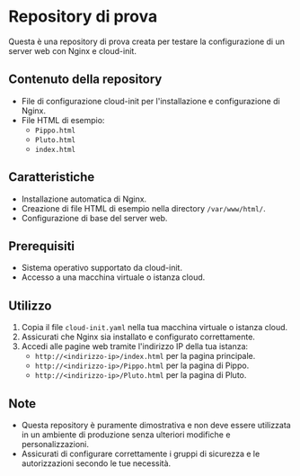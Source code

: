 # Repository di prova

Questa è una repository di prova creata per testare la configurazione di un server web con Nginx e cloud-init.

## Contenuto della repository

- File di configurazione cloud-init per l'installazione e configurazione di Nginx.
- File HTML di esempio:
  - `Pippo.html`
  - `Pluto.html`
  - `index.html`

## Caratteristiche

- Installazione automatica di Nginx.
- Creazione di file HTML di esempio nella directory `/var/www/html/`.
- Configurazione di base del server web.

## Prerequisiti

- Sistema operativo supportato da cloud-init.
- Accesso a una macchina virtuale o istanza cloud.

## Utilizzo

1. Copia il file `cloud-init.yaml` nella tua macchina virtuale o istanza cloud.
2. Assicurati che Nginx sia installato e configurato correttamente.
3. Accedi alle pagine web tramite l'indirizzo IP della tua istanza:
   - `http://<indirizzo-ip>/index.html` per la pagina principale.
   - `http://<indirizzo-ip>/Pippo.html` per la pagina di Pippo.
   - `http://<indirizzo-ip>/Pluto.html` per la pagina di Pluto.

## Note

- Questa repository è puramente dimostrativa e non deve essere utilizzata in un ambiente di produzione senza ulteriori modifiche e personalizzazioni.
- Assicurati di configurare correttamente i gruppi di sicurezza e le autorizzazioni secondo le tue necessità.
